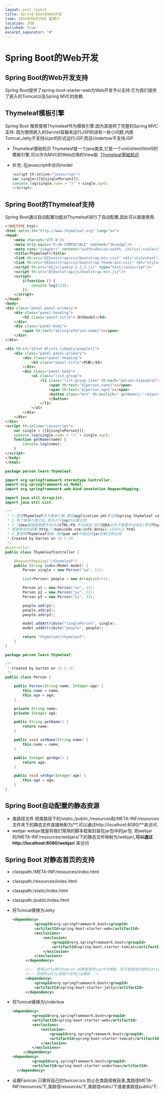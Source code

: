 ```yaml
---
layout: post_layout
title: Spring Boot的Web开发
time: 2016年08月28日 星期六
location: 济南
pulished: true
excerpt_separator: "#"
---
```


# Spring Boot的Web开发

## Spring Boot的Web开发支持
  Spring Boot提供了spring-boot-starter-web为Web开发予以支持.它为我们提供了嵌入的Tomcat以及Spring MVC的依赖.

## Thymeleaf模板引擎

  Spring Boot 推荐使用Thymeleaf作为模板引擎.因为其提供了完整的Spring MVC支持.
  因为使用嵌入的Servlet容器来运行JSP的话有一些小问题,内嵌Tomcat,Jetty不支持以jar的形式运行JSP,而且Undertow不支持JSP.

* Thymeleaf基础知识
  Thymeleaf是一个java类库,它是一个xml/xhtml/html5的模板引擎,可以作为MVC的Web应用的View层.
  [Thymeleaf基础知识](http://www.cnblogs.com/dreamfree/p/4158557.html?utm_source=tuicool)
* 补充:
  在javascript中访问model

  ```javascript
  <script th:inline="javascript">
  var single=[[${singlePerson}]];
  console.log(single.name + "/" + single.age);
  </script>
  ```

## Spring Boot的Thymeleaf支持
  Spring Boot通过自动配置功能对Thymeleaf进行了自动配置,因此可以直接使用.

```html
<!DOCTYPE html>
<html xmlns:th="http://www.thymeleaf.org" lang="en">
<head>
    <meta charset="UTF-8"/>
    <meta http-equiv="X-UA-COMPATIBLE" content="IE=edge"/>
    <meta name="viewport" content="width=device-width, initial-scale=1"/>
    <title>Thymeleaf</title>
    <link th:src="@{bootstrap/css/bootstrap.min.css}" rel="stylesheet"/>
    <link th:src="@{bootstrap/css/bootstrap-theme.min.css}" rel="stylesheet"/>
    <script th:src="@{js/jquery-2.2.3.js}" type="text/javascript"/>
    <script th:src="@{bootstrap/js/bootstrap.min.js}"/>
    <script>
        $(function () {
            console.log(123);
        });
    </script>
</head>
<body>
<div class="panel panel-primary">
    <div class="panel-heading">
        <h3 class="panel-title"> 访问model</h3>
    </div>
    <div class="panel-body">
        <span th:text="${singlePerson.name}"></span>
    </div>
</div>

<div th:if="${not #lists.isEmpty(people)}">
    <div class="panel panel-primary">
        <div class="panel-heading">
            <h3 class="panel-title">列表</h3>
        </div>
        <div class="panel-body">
            <ul class="list-group">
                <li class="list-group-item" th:each="person:${people}">
                    <span th:text="${person.name}"></span>
                    <span th:text="${person.age}"></span>
                    <button class="btn" th:onclick="'getName(\''+${person.name}+'\');'">获得名字
                    </button>
                </li>
            </ul>
        </div>
    </div>
</div>
<script th:inline="javascript">
    var single = [[${singlePerson}]];
    console.log(single.name + "/" + single.age);
    function getName(name) {
        console.log(name);
    }
</script>
</body>
</html>
```

```java
package person.learn.thymeleaf;

import org.springframework.stereotype.Controller;
import org.springframework.ui.Model;
import org.springframework.web.bind.annotation.RequestMapping;

import java.util.ArrayList;
import java.util.List;

/**
 * 1.使用Thymeleaf作为模板引擎,要在application.yml里设置spring.thymeleaf.caching设置为false
 * 2.用了模板引擎之后,原先对于jsp的设置无效
 * 3.(idea编辑器需要手动点击CTRL+F9,手动编译,因为IDEA文件不需要手动保存)修改Thymeleaf模板的内容后,要不重启项目就生效的话,需要make一下,
 * 或者使用热部署:http://mamicode.com/info-detail-1346413.html
 * 4.要使用Thymeleaf模板 请将pom.xml中相应的jar依赖注释去掉
 * Created by barton on 16-5-19.
 */
@Controller
public class ThymeleafController {

    @RequestMapping("/thymeleaf")
    public String index(Model model) {
        Person single = new Person("aa", 11);

        List<Person> people = new ArrayList<>();

        Person p1 = new Person("xx", 11);
        Person p2 = new Person("yy", 22);
        Person p3 = new Person("zz", 33);

        people.add(p1);
        people.add(p2);
        people.add(p3);

        model.addAttribute("singlePerson", single);
        model.addAttribute("people", people);

        return "thymeleaf/thymeleaf";
    }
}

```

```java
package person.learn.thymeleaf;

/**
 * Created by barton on 16-5-19.
 */
public class Person {

    public Person(String name, Integer age) {
        this.name = name;
        this.age = age;
    }

    private String name;
    private Integer age;

    public String getName() {
        return name;
    }

    public void setName(String name) {
        this.name = name;
    }

    public Integer getAge() {
        return age;
    }

    public void setAge(Integer age) {
        this.age = age;
    }
}

```

## Spring Boot自动配置的静态资源

* 类路径文件
  把类路径下的/static,/public,/resources和/META-INF/resources文件夹下的静态文件直接映射为/**,可以通过http://localhost:8080/**来访问.
* webjar
  webjar就是将我们常用的脚本框架封装在jar包中的jar包.
  把webjar的/META-INF/resources/webjars/下的静态文件映射为/webjar/**,可以通过http://localhost:8080/webjar/** 来访问

## Spring Boot 对静态首页的支持

* classpath:/META-INF/resources/index.html
* classpath:/resources/index.html
* classpath:/static/index.html
* classpath:/public/index.html
* 将Tomcat替换为Jetty

  ```xml
  <dependency>
            <groupId>org.springframework.boot</groupId>
            <artifactId>spring-boot-starter-web</artifactId>
            <exclusions>
                <exclusion>
                    <groupId>org.springframework.boot</groupId>
                    <artifactId>spring-boot-starter-tomcat</artifactId>
                </exclusion>
            </exclusions>
        </dependency>

        <!-- 使用jetty替代tomcat,如果是使用jsp作为模板，则不能使用内嵌的jetty容器。 -->
        <!-- 内嵌的jetty容器不支持jsp模板 -->
        <dependency>
            <groupId>org.springframework.boot</groupId>
            <artifactId>spring-boot-starter-jetty</artifactId>
        </dependency>
  ```

* 将Tomcat替换为Undertow

  ```xml
  <dependency>
           <groupId>org.springframework.boot</groupId>
           <artifactId>spring-boot-starter-web</artifactId>
           <exclusions>
               <exclusion>
                   <groupId>org.springframework.boot</groupId>
                   <artifactId>spring-boot-starter-tomcat</artifactId>
               </exclusion>
           </exclusions>
       </dependency>
  <dependency>
           <groupId>org.springframework.boot</groupId>
           <artifactId>spring-boot-starter-undertow</artifactId>
    </dependency>
  ```
* 设置Favicon
	只需将自己的favicon.ico 防止在类路径根目录,类路径META-INF/resources/下,类路径resources/下,类路径static/下或者类路径public/下.



